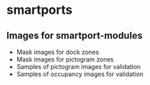 # smartports

## Images for smartport-modules

- Mask images for dock zones
- Mask images for pictogram zones
- Samples of pictogram images for validation
- Samples of occupancy images for validation
